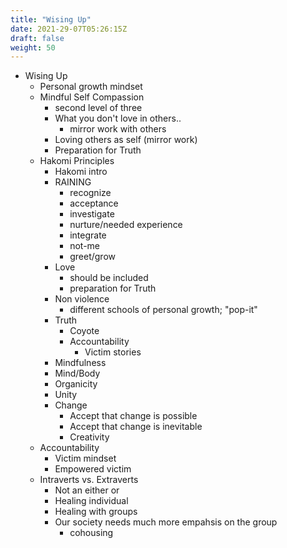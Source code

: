 ```yaml
---
title: "Wising Up"
date: 2021-29-07T05:26:15Z
draft: false
weight: 50
---
```

- Wising Up
  - Personal growth mindset
  - Mindful Self Compassion
    - second level of three
    - What you don't love in others..
      - mirror work with others
    - Loving others as self (mirror work)
    - Preparation for Truth
  - Hakomi Principles
    - Hakomi intro
    - RAINING
      - recognize
      - acceptance
      - investigate
      - nurture/needed experience
      - integrate
      - not-me
      - greet/grow
    - Love
      - should be included
      - preparation for Truth
    - Non violence
      - different schools of personal growth; "pop-it"
    - Truth
      - Coyote
      - Accountability
        - Victim stories
    - Mindfulness
    - Mind/Body
    - Organicity
    - Unity
    - Change
      - Accept that change is possible
      - Accept that change is inevitable
      - Creativity
  - Accountability
    - Victim mindset
    - Empowered victim
  - Intraverts vs. Extraverts
    - Not an either or
    - Healing individual
    - Healing with groups
    - Our society needs much more empahsis on the group
      - cohousing
